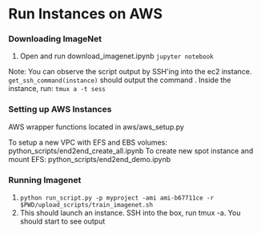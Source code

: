 # Run Instances on AWS

### Downloading ImageNet
1. Open and run download_imagenet.ipynb `jupyter notebook`

Note: You can observe the script output by SSH'ing into the ec2 instance. `get_ssh_command(instance)` should output the command . 
Inside the instance, run: `tmux a -t sess`

### Setting up AWS Instances
AWS wrapper functions located in aws/aws_setup.py

To setup a new VPC with EFS and EBS volumes: python_scripts/end2end_create_all.ipynb
To create new spot instance and mount EFS: python_scripts/end2end_demo.ipynb

### Running Imagenet
1. `python run_script.py -p myproject -ami ami-b67711ce -r $PWD/upload_scripts/train_imagenet.sh`
2. This should launch an instance. SSH into the box, run tmux -a. You should start to see output